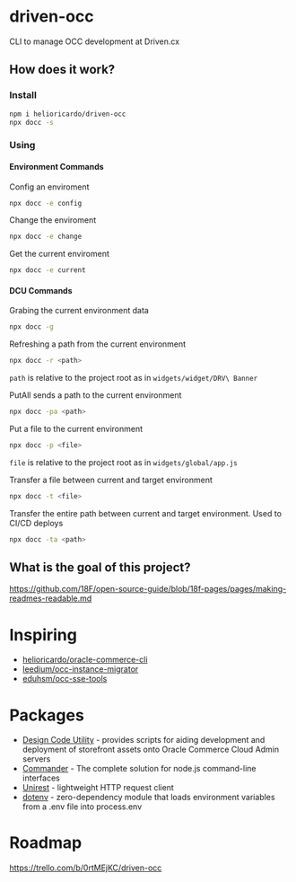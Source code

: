 # driven-occ
 CLI to manage OCC development at Driven.cx

## How does it work?
### Install
```sh
npm i helioricardo/driven-occ
npx docc -s
```

### Using

#### Environment Commands

Config an enviroment
```sh
npx docc -e config
```

Change the enviroment
```sh
npx docc -e change
```

Get the current enviroment
```sh
npx docc -e current
```

#### DCU Commands
Grabing the current environment data
```sh
npx docc -g
```

Refreshing a path from the current environment
```sh
npx docc -r <path>
```
`path` is relative to the project root as in `widgets/widget/DRV\ Banner`

PutAll sends a path to the current environment
```sh
npx docc -pa <path>
```

Put a file to the current environment
```sh
npx docc -p <file>
```
`file` is relative to the project root as in `widgets/global/app.js`

Transfer a file between current and target environment
```sh
npx docc -t <file>
```

Transfer the entire path between current and target environment. Used to CI/CD deploys
```sh
npx docc -ta <path>
```

## What is the goal of this project?

https://github.com/18F/open-source-guide/blob/18f-pages/pages/making-readmes-readable.md

# Inspiring

- [helioricardo/oracle-commerce-cli](https://github.com/helioricardo/oracle-commerce-cli)
- [leedium/occ-instance-migrator](https://github.com/leedium/occ-instance-migrator)
- [eduhsm/occ-sse-tools](https://github.com/eduhsm/occ-sse-tools)

# Packages

- [Design Code Utility](https://github.com/oracle-commerce-cloud/Design-Code-Utility) - provides scripts for aiding development and deployment of storefront assets onto Oracle Commerce Cloud Admin servers
- [Commander](https://github.com/tj/commander.js) - The complete solution for node.js command-line interfaces
- [Unirest](https://github.com/Kong/unirest-nodejs) - lightweight HTTP request client
- [dotenv](https://github.com/motdotla/dotenv) - zero-dependency module that loads environment variables from a .env file into process.env


# Roadmap
https://trello.com/b/0rtMEjKC/driven-occ
